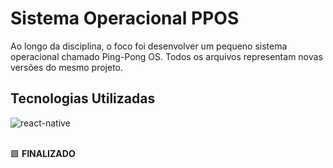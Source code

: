 # Sistema Operacional PPOS

Ao longo da disciplina, o foco foi desenvolver um pequeno sistema operacional chamado Ping-Pong OS. Todos os arquivos representam novas versões do mesmo projeto.

## Tecnologias Utilizadas
<div style="display: inline_block">
  <img align="center" alt="react-native" src="https://img.shields.io/badge/C-00599C?style=for-the-badge&logo=c&logoColor=white"/>
</div>

<br />

🟩 **FINALIZADO**

